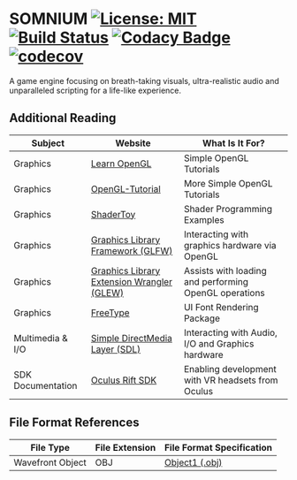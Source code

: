 # SOMNIUM [![License: MIT](https://img.shields.io/badge/License-MIT-yellow.svg)](https://opensource.org/licenses/MIT) [![Build Status](https://travis-ci.com/MrLukeKR/SOMNIUM-Engine.svg?branch=development)](https://travis-ci.org/MrLukeKR/SOMNIUM-Engine) [![Codacy Badge](https://api.codacy.com/project/badge/Grade/69d055d3e4db468a8462160d84a8c461)](https://app.codacy.com/manual/MrLukeKR/SOMNIUM-Engine?utm_source=github.com&utm_medium=referral&utm_content=MrLukeKR/SOMNIUM-Engine&utm_campaign=Badge_Grade_Dashboard) [![codecov](https://codecov.io/gh/MrLukeKR/SOMNIUM-Engine/branch/development/graph/badge.svg)](https://codecov.io/gh/MrLukeKR/SOMNIUM-Engine)
A game engine focusing on breath-taking visuals, ultra-realistic audio and unparalleled scripting for a life-like experience.

## Additional Reading
| Subject           | Website                                                                    | What Is It For?                                       |
|-------------------|----------------------------------------------------------------------------|-------------------------------------------------------|
| Graphics          | [Learn OpenGL](https://learnopengl.com)                                    | Simple OpenGL Tutorials                               |
| Graphics          | [OpenGL-Tutorial](http://www.opengl-tutorial.org)                          | More Simple OpenGL Tutorials                          |
| Graphics          | [ShaderToy](http://shadertoy.com)                                          | Shader Programming Examples                           |
| Graphics          | [Graphics Library Framework (GLFW)](http://www.glfw.org/)                  | Interacting with graphics hardware via OpenGL         |
| Graphics          | [Graphics Library Extension Wrangler (GLEW)](http://glew.sourceforge.net/) | Assists with loading and performing OpenGL operations |
| Graphics          | [FreeType](https://www.freetype.org/)                                      | UI Font Rendering Package                             |
| Multimedia & I/O  | [Simple DirectMedia Layer (SDL)](https://www.libsdl.org/)                  | Interacting with Audio, I/O and Graphics hardware     |
| SDK Documentation | [Oculus Rift SDK](https://developer.oculus.com/documentation)              | Enabling development with VR headsets from Oculus     |


## File Format References
| File Type        | File Extension | File Format Specification                                |
|------------------|----------------|----------------------------------------------------------|
| Wavefront Object | OBJ            | [Object1 (.obj)](http://paulbourke.net/dataformats/obj/) |
